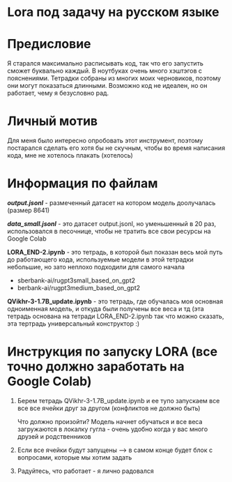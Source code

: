 # **Lora под задачу на русском языке**

# **Предисловие**

Я старался максимально расписывать код, так что его запустить сможет буквально каждый. 
В ноутбуках очень много хэштэгов с пояснениями. Тетрадки собраны из многих моих черновиков, 
поэтому они могут показаться длинными. Возможно код не идеален, но он работает, чему я безусловно рад.

# **Личный мотив**
Для меня было интересно опробовать этот инструмент, поэтому постарался сделать его хотя бы не скучным,
чтобы во время написания кода, мне не хотелось плакать (хотелось) 

# **Информация по файлам**

***output.jsonl*** - размеченный датасет на котором модель доолучалась (размер 8641)

***data_small.jsonl*** - это датасет output.jsonl, но уменьшенный в 20 раз, использовался 
в песочнице, чтобы не тратить все свои ресурсы на Google Colab 

**LORA_END-2.ipynb** - это тетрадь, в которой был показан весь мой путь до работающего кода, используемые 
модели в этой тетрадки небольшие, но зато неплохо подходили для самого начала
- sberbank-ai/rugpt3small_based_on_gpt2
- berbank-ai/rugpt3medium_based_on_gpt2

**QVikhr-3-1.7B_update.ipynb** - это тетрадь, где обучалась моя основная одноименная модель, и откуда были получены все веса и тд 
(эта тетрадь основана на тетради LORA_END-2.ipynb так что можно сказать, эта тертрадь универсальный конструктор :) 

# **Инструкция по запуску LORA** (все точно должно заработать на Google Colab)

1. Берем тетрадь QVikhr-3-1.7B_update.ipynb и ее тупо запускаем все все все ячейки друг за другом (конфликтов не должно быть)


   Что должно произойти? Модель начнет обучаться и все веса загружаются в локалку гугла - очень удобно когда у вас много друзей и родственников 

2. Если все ячейки будут запущены --> в самом конце будет блок с вопросами, которые мы хотим задать
3. Радуйтесь, что работает - я лично радовался



